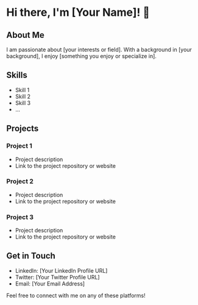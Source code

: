 # Hi there, I'm [Your Name]! 👋

## About Me

I am passionate about [your interests or field]. With a background in [your background], I enjoy [something you enjoy or specialize in].

## Skills

- Skill 1
- Skill 2
- Skill 3
- ...

## Projects

### Project 1

- Project description
- Link to the project repository or website

### Project 2

- Project description
- Link to the project repository or website

### Project 3

- Project description
- Link to the project repository or website

## Get in Touch

- LinkedIn: [Your LinkedIn Profile URL]
- Twitter: [Your Twitter Profile URL]
- Email: [Your Email Address]

Feel free to connect with me on any of these platforms!


